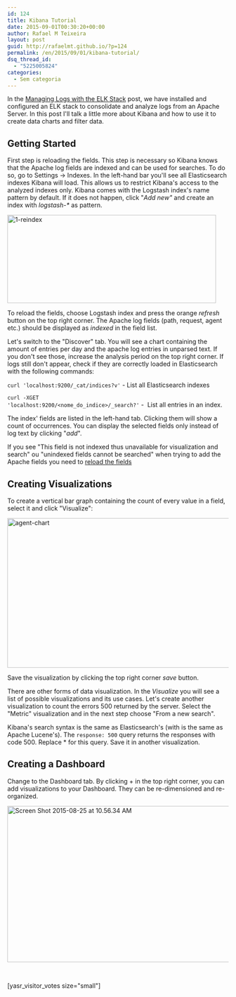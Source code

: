 ```yaml
---
id: 124
title: Kibana Tutorial
date: 2015-09-01T00:30:20+00:00
author: Rafael M Teixeira
layout: post
guid: http://rafaelmt.github.io/?p=124
permalink: /en/2015/09/01/kibana-tutorial/
dsq_thread_id:
  - "5225005824"
categories:
  - Sem categoria
---
```

In the <a href="http://rafaelmt.github.io/en/2015/08/19/managing-logs-with-the-elk-stack/">Managing Logs with the ELK Stack</a> post, we have installed and configured an ELK stack to consolidate and analyze logs from an Apache Server. In this post I'll talk a little more about Kibana and how to use it to create data charts and filter data.

<!--more-->
<h2>Getting Started</h2>
<a id="refresh-fields"></a>First step is reloading the fields. This step is necessary so Kibana knows that the Apache log fields are indexed and can be used for searches. To do so, go to Settings -&gt; Indexes. In the left-hand bar you'll see all Elasticsearch indexes Kibana will load. This allows us to restrict Kibana's access to the analyzed indexes only. Kibana comes with the Logstash index's name pattern by default. If it does not happen, click "<em>Add new"</em> and create an index with <em>logstash-* </em>as pattern.

<a href="http://rafaelmt.github.io/wp-content/uploads/2015/08/1-reindex.png"><img class="wp-image-105 aligncenter" src="http://rafaelmt.github.io/wp-content/uploads/2015/08/1-reindex.png" alt="1-reindex" width="475" height="201" /></a>

To reload the fields, choose Logstash index and press the orange <em>refresh</em> button on the top right corner. The Apache log fields (path, request, agent etc.) should be displayed as <em>indexed</em> in the field list.

Let's switch to the "Discover" tab. You will see a chart containing the amount of entries per day and the apache log entries in unparsed text. If you don't see those, increase the analysis period on the top right corner. If logs still don't appear, check if they are correctly loaded in Elasticsearch with the following commands:

<code>curl 'localhost:9200/_cat/indices?v'</code> - List all Elasticsearch indexes

<code>curl -XGET 'localhost:9200/&lt;nome_do_indice&gt;/_search?'</code> -  List all entries in an index.

The index' fields are listed in the left-hand tab. Clicking them will show a count of occurrences. You can display the selected fields only instead of log text by clicking "<em>add</em>".

If you see "This field is not indexed thus unavailable for visualization and search" ou "unindexed fields cannot be searched" when trying to add the Apache fields you need to <a href="#refresh-fields">reload the fields</a>
<h2>Creating Visualizations</h2>
To create a vertical bar graph containing the count of every value in a field, select it and click "Visualize":

<a href="http://rafaelmt.github.io/wp-content/uploads/2015/08/agent-chart.png"><img class=" wp-image-110 alignnone" src="http://rafaelmt.github.io/wp-content/uploads/2015/08/agent-chart.png" alt="agent-chart" width="695" height="341" /></a>

Save the visualization by clicking the top right corner <em>save</em> button.

There are other forms of data visualization. In the <em>Visualize</em> you will see a list of possible visualizations and its use cases. Let's create another visualization to count the errors 500 returned by the server. Select the "Metric" visualization and in the next step choose "From a new search".

Kibana's search syntax is the same as Elasticsearch's (with is the same as Apache Lucene's). The <code>response: 500</code> query returns the responses with code 500. Replace * for this query. Save it in another visualization.
<h2>Creating a Dashboard</h2>
Change to the Dashboard tab. By clicking + in the top right corner, you can add visualizations to your Dashboard. They can be re-dimensioned and re-organized.

<a href="http://rafaelmt.github.io/wp-content/uploads/2015/08/Screen-Shot-2015-08-25-at-10.56.34-AM.png"><img class="wp-image-112 alignnone" src="http://rafaelmt.github.io/wp-content/uploads/2015/08/Screen-Shot-2015-08-25-at-10.56.34-AM.png" alt="Screen Shot 2015-08-25 at 10.56.34 AM" width="727" height="356" /></a>

&nbsp;

[yasr_visitor_votes size="small"]